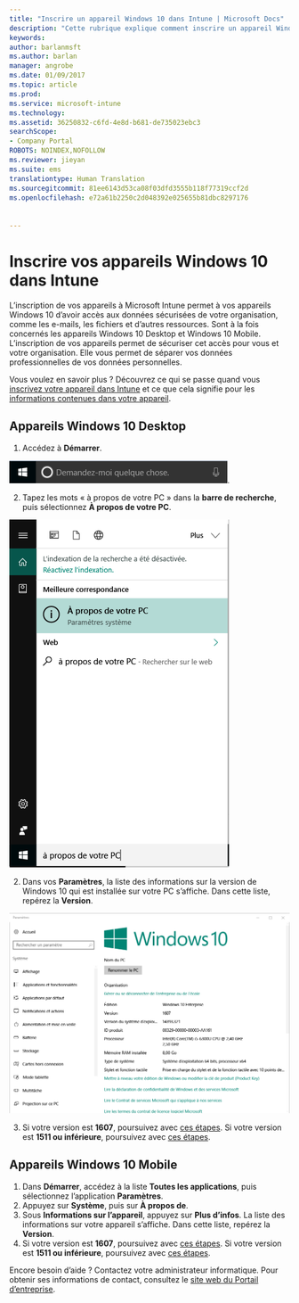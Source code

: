 ```yaml
---
title: "Inscrire un appareil Windows 10 dans Intune | Microsoft Docs"
description: "Cette rubrique explique comment inscrire un appareil Windows 10 Mobile ou Desktop dans Intune"
keywords: 
author: barlanmsft
ms.author: barlan
manager: angrobe
ms.date: 01/09/2017
ms.topic: article
ms.prod: 
ms.service: microsoft-intune
ms.technology: 
ms.assetid: 36250832-c6fd-4e8d-b681-de735023ebc3
searchScope:
- Company Portal
ROBOTS: NOINDEX,NOFOLLOW
ms.reviewer: jieyan
ms.suite: ems
translationtype: Human Translation
ms.sourcegitcommit: 81ee6143d53ca08f03dfd3555b118f77319ccf2d
ms.openlocfilehash: e72a61b2250c2d048392e025655b81dbc8297176


---
```



# <a name="enroll-your-windows-10-devices-in-intune"></a>Inscrire vos appareils Windows 10 dans Intune

L’inscription de vos appareils à Microsoft Intune permet à vos appareils Windows 10 d’avoir accès aux données sécurisées de votre organisation, comme les e-mails, les fichiers et d’autres ressources. Sont à la fois concernés les appareils Windows 10 Desktop et Windows 10 Mobile. L’inscription de vos appareils permet de sécuriser cet accès pour vous et votre organisation. Elle vous permet de séparer vos données professionnelles de vos données personnelles.

Vous voulez en savoir plus ? Découvrez ce qui se passe quand vous [inscrivez votre appareil dans Intune](what-happens-if-you-install-the-company-portal-app-and-enroll-your-device-in-intune-windows.md) et ce que cela signifie pour les [informations contenues dans votre appareil](what-can-your-it-administrator-see-when-you-enroll-your-device-in-intune-windows.md).

## <a name="windows-10-desktop-devices"></a>Appareils Windows 10 Desktop
1.    Accédez à __Démarrer__.

 ![Menu Démarrer de Windows](../media/windows-start-menu.png).

2. Tapez les mots « à propos de votre PC » dans la __barre de recherche__, puis sélectionnez __À propos de votre PC__.

 ![paramètres de recherche « à propos de votre PC »](../media/searching_for_about_your_pc.png)

2.    Dans vos __Paramètres__, la liste des informations sur la version de Windows 10 qui est installée sur votre PC s’affiche. Dans cette liste, repérez la __Version__.

 ![À propos de votre PC dans Windows 10 Desktop](../media/settings_about_pc.png)

3.    Si votre version est __1607__, poursuivez avec [ces étapes](enroll-your-w10-device-access-work-or-school.md). Si votre version est __1511 ou inférieure__, poursuivez avec [ces étapes](enroll-your-w10-device-your-account.md).

## <a name="windows-10-mobile-devices"></a>Appareils Windows 10 Mobile

1.    Dans __Démarrer__, accédez à la liste __Toutes les applications__, puis sélectionnez l’application __Paramètres__.
2.    Appuyez sur __Système__, puis sur __À propos de__.
3.    Sous __Informations sur l’appareil__, appuyez sur __Plus d’infos__. La liste des informations sur votre appareil s’affiche. Dans cette liste, repérez la __Version__.
4.    Si votre version est __1607__, poursuivez avec [ces étapes](enroll-your-w10-device-access-work-or-school.md). Si votre version est __1511 ou inférieure__, poursuivez avec [ces étapes](enroll-your-w10-device-your-account.md).

Encore besoin d’aide ? Contactez votre administrateur informatique. Pour obtenir ses informations de contact, consultez le [site web du Portail d’entreprise](http://portal.manage.microsoft.com).



<!--HONumber=Jan17_HO2-->


